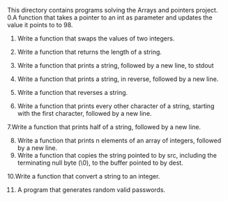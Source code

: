 This directory contains programs solving the Arrays and pointers project.
0.A function that takes a pointer to an int as parameter and updates the value it points to to 98.


1. Write a function that swaps the values of two integers.

2. Write a function that returns the length of a string.

3. Write a function that prints a string, followed by a new line, to stdout

4. Write a function that prints a string, in reverse, followed by a new line.

5. Write a function that reverses a string.

6. Write a function that prints every other character of a string, starting with the first character, followed by a new line.

7.Write a function that prints half of a string, followed by a new line.

8. Write a function that prints n elements of an array of integers, followed by a new line.
9. Write a function that copies the string pointed to by src, including the terminating null byte (\0), to the buffer pointed to by dest.

10.Write a function that convert a string to an integer.


11. A program that generates random valid passwords.
